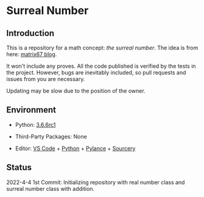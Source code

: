 # Surreal Number

## Introduction 

This is a repository for a math concept: *the surreal number*.
The idea is from here: 
[matrix67 blog](http://www.matrix67.com/blog/archives/6333).

It won't include any proves. 
All the code published is verified by the tests in the project. 
However, bugs are inevitably included, so pull requests and issues from you are necessary.

Updating may be slow due to the position of the owner.

## Environment

- Python: [3.6.6rc1](https://www.python.org/downloads/release/python-366rc1/)

- Third-Party Packages: None

- Editor: [VS Code](https://code.visualstudio.com/) + [Python](https://marketplace.visualstudio.com/items?itemName=ms-python.python) + [Pylance](https://marketplace.visualstudio.com/items?itemName=ms-python.vscode-pylance) + [Sourcery](https://sourcery.ai/)

## Status

2022-4-4 1st Commit: Initializing repository with real number class and surreal number class with addition.

